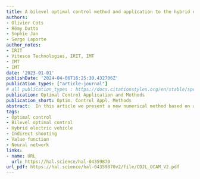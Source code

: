 ```yaml
---
title: A bilevel optimal control method and application to the hybrid electric vehicle
authors:
- Olivier Cots
- Rémy Dutto
- Sophie Jan
- Serge Laporte
author_notes:
- IRIT
- Vitesco Technologies, IRIT, IMT
- IMT
- IMT
date: '2023-01-01'
publishDate: '2024-04-06T16:25:30.432706Z'
publication_types: ["article-journal"]
# all publication_types : https://docs.citationstyles.org/en/stable/specification.html#appendix-iii-types 
publication: Optimal Control Application and Methods
publication_short: Optim. Control Appl. Methods
abstract:  In this article we present a new numerical method based on a bilevel decomposition of optimal control problems. A strong connection between the proposed method and the classical indirect multiple shooting method is shown in the regular case, thanks to a link between the Bellman’s value function and the costate from the Pontryagin maximum principle. The value functions are needed in our bilevel decomposition but they are generally difficult to compute. We approximate them by neural networks that have a high potential of generalization and that provide an efficient computation of the gradient of the cost function. We apply the proposed method to an industrial problem, consisting of the determination of torque split and gear shift of a hybrid electric vehicle, the objective being the minimization of the fuel consumption on a given representative cycle. Numerical methods and results are discussed, as well as the possible improvements of the proposed approach.
tags:
- Optimal control
- Bilevel optimal control
- Hybrid electric vehicle
- Indirect shooting
- Value function
- Neural network
links:
- name: URL
  url: https://hal.science/hal-04359870
url_pdf: https://hal.science/hal-04359870v2/file/CDJL_OCAM_V2.pdf
---
```

